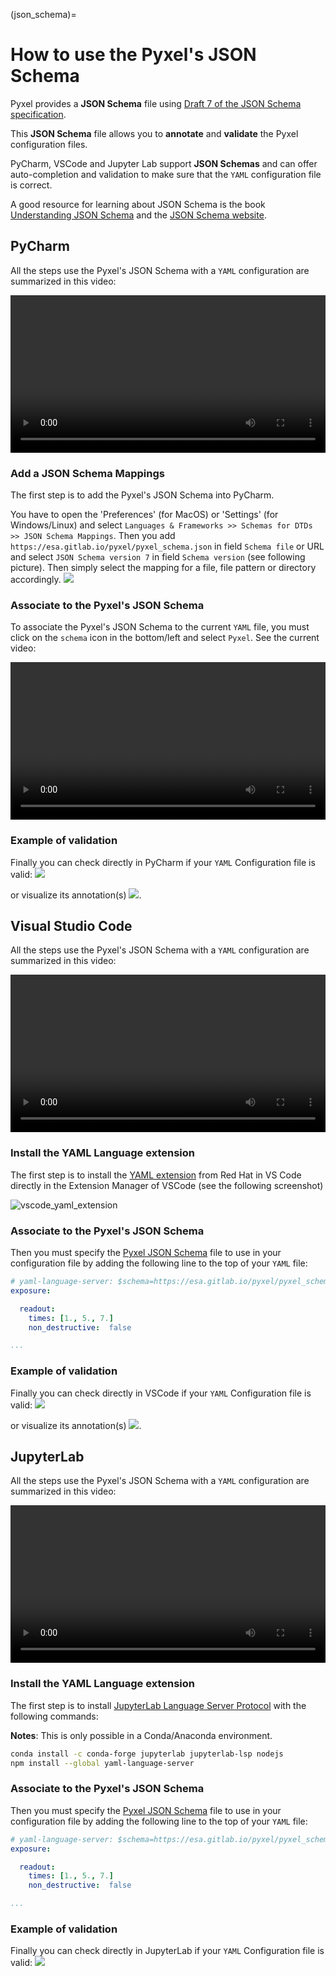 (json_schema)=
# How to use the Pyxel's JSON Schema

Pyxel provides a **JSON Schema** file using
[Draft 7 of the JSON Schema specification](https://json-schema.org/draft-07/json-schema-release-notes.html).

This **JSON Schema** file allows you to **annotate** and **validate** the Pyxel configuration files.

PyCharm, VSCode and Jupyter Lab support **JSON Schemas** and can offer auto-completion and validation to make sure
that the `YAML` configuration file is correct.

A good resource for learning about JSON Schema is the book
[Understanding JSON Schema](https://json-schema.org/understanding-json-schema) and
the [JSON Schema website](https://json-schema.org).


## PyCharm

All the steps use the Pyxel's JSON Schema with a `YAML` configuration are summarized in this video:

<video width="100%" controls>
  <source src="../_static/pycharm_json_schema.mp4" type="video/mp4">
  Your browser does not support the video tag.
</video>

### Add a JSON Schema Mappings

The first step is to add the Pyxel's JSON Schema into PyCharm.

You have to open the 'Preferences' (for MacOS) or 'Settings' (for Windows/Linux) and select
```Languages & Frameworks >> Schemas for DTDs >> JSON Schema Mappings```.
Then you add ``https://esa.gitlab.io/pyxel/pyxel_schema.json`` in field ``Schema file`` or URL and 
select ``JSON Schema version 7`` in field ``Schema version`` (see following picture). 
Then simply select the mapping for a file, file pattern or directory accordingly.
![](_static/pycharm_mappings.jpg)

### Associate to the Pyxel's JSON Schema

To associate the Pyxel's JSON Schema to the current `YAML` file, you must click on the ``schema`` icon in 
the bottom/left and select ``Pyxel``. See the current video:

<video width="100%" controls>
  <source src="../_static/pycharm_json_schema_associate.mp4" type="video/mp4">
  Your browser does not support the video tag.
</video>

### Example of validation

Finally you can check directly in PyCharm if your `YAML` Configuration file is valid: ![](_static/pycharm_example_validation.jpg)

or visualize its annotation(s) ![](_static/pycharm_example_annotation.jpg). 


## Visual Studio Code

All the steps use the Pyxel's JSON Schema with a `YAML` configuration are summarized in this video:

<video width="100%" controls>
  <source src="../_static/vscode_json_schema.mp4" type="video/mp4">
  Your browser does not support the video tag.
</video>

### Install the YAML Language extension

The first step is to install the [YAML extension](https://marketplace.visualstudio.com/items?itemName=redhat.vscode-yaml) 
from Red Hat in VS Code directly in the Extension Manager of VSCode (see the following screenshot)

![vscode_yaml_extension](_static/vscode_yaml_extension.jpg)

### Associate to the Pyxel's JSON Schema

Then you must specify the [Pyxel JSON Schema](https://esa.gitlab.io/pyxel/pyxel_schema.json) file to use in 
your configuration file  by adding the following line to the top of your `YAML` file:

```yaml
# yaml-language-server: $schema=https://esa.gitlab.io/pyxel/pyxel_schema.json
exposure:

  readout:
    times: [1., 5., 7.]
    non_destructive:  false

...
```

### Example of validation

Finally you can check directly in VSCode if your `YAML` Configuration file is valid: ![](_static/vscode_example_validation.jpg)

or visualize its annotation(s) ![](_static/vscode_example_annotation.jpg). 

## JupyterLab

All the steps use the Pyxel's JSON Schema with a `YAML` configuration are summarized in this video:

<video width="100%" controls>
  <source src="../_static/jupyterlab_json_schema.mp4" type="video/mp4">
  Your browser does not support the video tag.
</video>

### Install the YAML Language extension

The first step is to install [JupyterLab Language Server Protocol](https://jupyterlab-lsp.readthedocs.io)
with the following commands:

**Notes**: This is only possible in a Conda/Anaconda environment.

```bash
conda install -c conda-forge jupyterlab jupyterlab-lsp nodejs
npm install --global yaml-language-server
```

### Associate to the Pyxel's JSON Schema

Then you must specify the [Pyxel JSON Schema](https://esa.gitlab.io/pyxel/pyxel_schema.json) file to use in 
your configuration file  by adding the following line to the top of your `YAML` file:

```yaml
# yaml-language-server: $schema=https://esa.gitlab.io/pyxel/pyxel_schema.json
exposure:

  readout:
    times: [1., 5., 7.]
    non_destructive:  false

...
```

### Example of validation

Finally you can check directly in JupyterLab if your `YAML` Configuration file is valid: ![](_static/vscode_example_validation.jpg)
